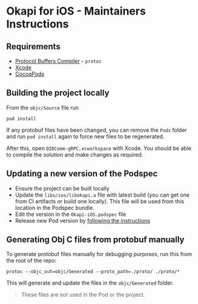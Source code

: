 # Okapi for iOS - Maintainers Instructions

## Requirements

- [Protocol Buffers Compiler](https://grpc.io/docs/protoc-installation/) - `protoc`
- [Xcode](https://apps.apple.com/us/app/xcode/id497799835?mt=12)
- [CocoaPods](https://cocoapods.org)

## Building the project locally

From the `objc/Source` file run

```
pod install
```

If any protobuf files have been changed, you can remove the `Pods` folder and run `pod install` again to force new files to be regenerated.

After this, open `DIDComm-gRPC.xcworkspace` with Xcode. You should be able to compile the solution and make changes as required.

## Updating a new version of the Podspec

- Ensure the project can be built locally
- Update the `libs/ios/libokapi.a` file with latest build (you can get one from CI artifacts or build one locally). This file will be used from this location in the Podspec bundle.
- Edit the version in the `Okapi-iOS.podspec` file
- Release new Pod version by [following the instructions](https://guides.cocoapods.org/making/making-a-cocoapod.html)

## Generating Obj C files from protobuf manually

To generate protobuf files manually for debugging purposes, run this from the root of the repo:

```
protoc --objc_out=objc/Generated --proto_path=./proto/ ./proto/*
```

This will generate and update the files in the `objc/Generated` folder.

> These files are not used in the Pod or the project.